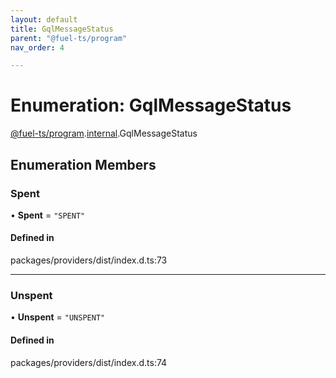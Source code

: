 ```yaml
---
layout: default
title: GqlMessageStatus
parent: "@fuel-ts/program"
nav_order: 4

---
```


# Enumeration: GqlMessageStatus

[@fuel-ts/program](../index.md).[internal](../namespaces/internal.md).GqlMessageStatus

## Enumeration Members

### Spent

• **Spent** = ``"SPENT"``

#### Defined in

packages/providers/dist/index.d.ts:73

___

### Unspent

• **Unspent** = ``"UNSPENT"``

#### Defined in

packages/providers/dist/index.d.ts:74
